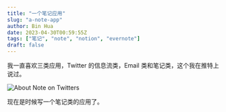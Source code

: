 ```yaml
---
title: "一个笔记应用"
slug: "a-note-app"
author: Bin Hua
date: 2023-04-30T00:59:55Z
tags: ["笔记", "note", "notion", "evernote"]
draft: false
---
```


我一直喜欢三类应用，Twitter 的信息流类，Email 类和笔记类，这个我在推特上说过。

![About Note on Twitters](https://storage.tourcoder.com/tcblog/a-note-app-01.png)

现在是时候写一个笔记类的应用了。

